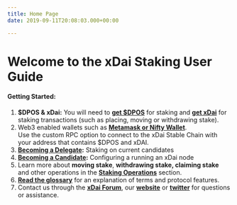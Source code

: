 ```yaml
---
title: Home Page
date: 2019-09-11T20:08:03.000+00:00

---
```

# Welcome to the xDai Staking User Guide

#### Getting Started:

1. **$DPOS & xDai:** You will need to [**get $DPOS**](/quickstart/get-dpos/) for staking and [**get xDai**](/quickstart/get-xdai/) for staking transactions (such as placing, moving or withdrawing stake).
2. Web3 enabled wallets such as [**Metamask or Nifty Wallet**](/quickstart/metamask-nifty-web3-wallet-setup).  
   Use the custom RPC option to connect to the xDai Stable Chain with your address that contains $DPOS and xDAI.
3. [**Becoming a Delegate**](/quickstart/become-a-candidate-validator/)**:** Staking on current candidates
4. [**Becoming a Candidate**](/quickstart/become-a-delegator/)**:** Configuring a running an xDai node
5. Learn more about **moving stake**, **withdrawing stake, claiming stake** and other operations in the [**Staking Operations**](/staking-operations/) section.
6. [**Read the glossary**](staking-terminology-glossary/) for an explanation of terms and protocol features.
7. Contact us through the [**xDai Forum**](https://forum.poa.network/c/xdai-chain), our [**website**](https://xdaichain.com/xdai) or [**twitter**](https://twitter.com/xdaichain) for questions or assistance.